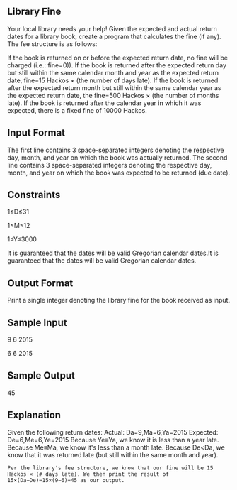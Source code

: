 Library Fine
------------
Your local library needs your help! Given the expected and actual return dates for a library book, create a program that calculates the fine (if any). The fee structure is as follows:

If the book is returned on or before the expected return date, no fine will be charged (i.e.: fine=0)).
If the book is returned after the expected return day but still within the same calendar month and year as the expected return date, fine=15 Hackos × (the number of days late).
If the book is returned after the expected return month but still within the same calendar year as the expected return date, the fine=500 Hackos × (the number of months late).
If the book is returned after the calendar year in which it was expected, there is a fixed fine of 10000 Hackos.

Input Format
------------
The first line contains 3 space-separated integers denoting the respective day, month, and year on which the book was actually returned.
The second line contains 3 space-separated integers denoting the respective day, month, and year on which the book was expected to be returned (due date).

Constraints
-----------
1≤D≤31

1≤M≤12

1≤Y≤3000

It is guaranteed that the dates will be valid Gregorian calendar dates.It is guaranteed that the dates will be valid Gregorian calendar dates.

Output Format
-------------
Print a single integer denoting the library fine for the book received as input.

Sample Input
------------
9 6 2015

6 6 2015

Sample Output
-------------
45

Explanation
-----------
Given the following return dates:
Actual: Da=9,Ma=6,Ya=2015
Expected: De=6,Me=6,Ye=2015
Because Ye≡Ya, we know it is less than a year late.
Because Me≡Ma, we know it's less than a month late.
Because De<Da, we know that it was returned late (but still within the same month and year).

    Per the library's fee structure, we know that our fine will be 15 Hackos × (# days late). We then print the result of 15×(Da−De)=15×(9−6)=45 as our output.